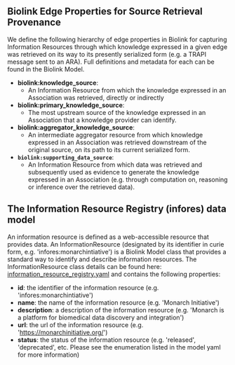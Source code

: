 ## Biolink Edge Properties for Source Retrieval Provenance

We define the following hierarchy of edge properties in Biolink for capturing Information Resources through which 
knowledge expressed in a given edge was retrieved on its way to its presently serialized form (e.g. a TRAPI message 
sent to an ARA). Full definitions and metadata for each can be found in the Biolink Model.
 
* **biolink:knowledge_source**: 
  * An Information Resource from which the knowledge expressed in an Association was retrieved, 
  directly or indirectly
* **biolink:primary_knowledge_source**: 
  * The most upstream source of the knowledge expressed in an Association that a 
  knowledge provider can identify. 
* **biolink:aggregator_knowledge_source**:  
  * An intermediate aggregator resource from which knowledge expressed in an 
  Association was retrieved downstream of the original source, on its path to its current serialized form.  
* **`biolink:supporting_data_source`**: 
  * An Information Resource from which data was retrieved and subsequently used as
  evidence to generate the knowledge expressed in an Association (e.g. through computation on, reasoning or inference 
  over the retrieved data).


## The Information Resource Registry (infores) data model

An information resource is defined as a web-accessible resource that provides data. An InformationResource 
(designated by its identifier in curie form, e.g. 'infores:monarchintiative') is a Biolink Model class that provides 
a standard way to identify and describe information resources. The InformationResource class details can be found here:
[information_resource_registry.yaml](information_resource_registry.yaml) and contains the following properties:

- **id**: the identifier of the information resource (e.g. 'infores:monarchintiative')
- **name**: the name of the information resource (e.g. 'Monarch Initiative')
- **description**: a description of the information resource (e.g. 'Monarch is a platform for biomedical data discovery 
and integration')
- **url**: the url of the information resource (e.g. 'https://monarchinitiative.org/')
- **status**: the status of the information resource (e.g. 'released', 'deprecated', etc.  Please see the enumeration 
listed in the model yaml for more information)
